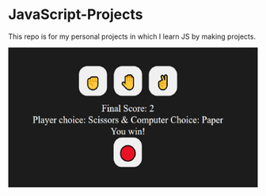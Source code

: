 # JavaScript-Projects

This repo is for my personal projects in which I learn JS by making projects.

![ROCKPAPERSCISSORS](https://github.com/pkpndy/JavaScript-Projects/blob/main/rockPaperSci.png?raw=true)
